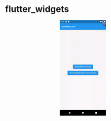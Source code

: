 # flutter_widgets

<p align="center">
<img alt="calculator" width="150" src="https://github.com/pshanmukha/flutter_widgets/blob/master/lib/material_banner/assets/material_banner.gif">
</p>
